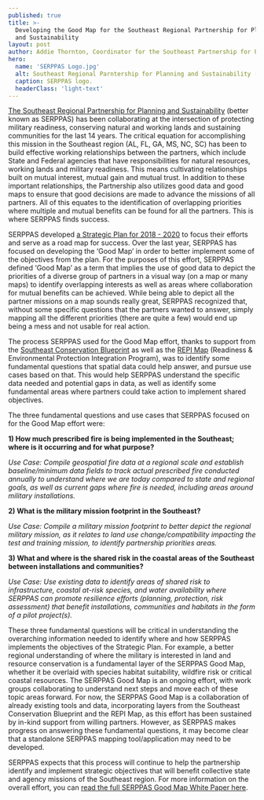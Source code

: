 ```yaml
---
published: true
title: >-
  Developing the Good Map for the Southeast Regional Partnership for Planning
  and Sustainability
layout: post
author: Addie Thornton, Coordinator for the Southeast Partnership for Planning and Sustainability, Texas A&M Natural Resources Institute
hero:
  name: 'SERPPAS Logo.jpg'
  alt: Southeast Regional Parntership for Planning and Sustainability (SERPPAS) logo.
  caption: SERPPAS logo.
  headerClass: 'light-text'
---
```

[The Southeast Regional Partnership for Planning and Sustainability](http://serppas.org/) (better known as SERPPAS) has been collaborating at the intersection of protecting military readiness, conserving natural and working lands and sustaining communities for the last 14 years. The critical equation for accomplishing this mission in the Southeast region (AL, FL, GA, MS, NC, SC) has been to build effective working relationships between the partners, which include State and Federal agencies that have responsibilities for natural resources, working lands and military readiness. This means cultivating relationships built on mutual interest, mutual gain and mutual trust. In addition to these important relationships, the Partnership also utilizes good data and good maps to ensure that good decisions are made to advance the missions of all partners. All of this equates to the identification of overlapping priorities where multiple and mutual benefits can be found for all the partners. This is where SERPPAS finds success.

<!--more-->

SERPPAS developed [a Strategic Plan for 2018 - 2020](https://serppas.org/media/2658/2018-20_serppas_strategic-plan_062718_85x11_final.pdf) to focus their efforts and serve as a road map for success. Over the last year, SERPPAS has focused on developing the ‘Good Map’ in order to better implement some of the objectives from the plan. For the purposes of this effort, SERPPAS defined ‘Good Map’ as a term that implies the use of good data to depict the priorities of a diverse group of partners in a visual way (on a map or many maps) to identify overlapping interests as well as areas where collaboration for mutual benefits can be achieved. While being able to depict all the partner missions on a map sounds really great, SERPPAS recognized that, without some specific questions that the partners wanted to answer, simply mapping all the different priorities (there are quite a few) would end up being a mess and not usable for real action. 

The process SERPPAS used for the Good Map effort, thanks to support from the [Southeast Conservation Blueprint](http://secassoutheast.org/blueprint) as well as the [REPI Map](https://repimap.org/) (Readiness & Environmental Protection Integration Program), was to identify some fundamental questions that spatial data could help answer, and pursue use cases based on that. This would help SERPPAS understand the specific data needed and potential gaps in data, as well as identify some fundamental areas where partners could take action to implement shared objectives. 

The three fundamental questions and use cases that SERPPAS focused on for the Good Map effort were: 

**1) How much prescribed fire is being implemented in the Southeast; where is it occurring and for what purpose?**

_Use Case: Compile geospatial fire data at a regional scale and establish baseline/minimum data fields to track actual prescribed fire conducted annually to understand where we are today compared to state and regional goals, as well as current gaps where fire is needed, including areas around military installations._

**2) What is the military mission footprint in the Southeast?**
	
_Use Case: Compile a military mission footprint to better depict the regional military mission, as it relates to land use change/compatibility impacting the test and training mission, to identify partnership priorities areas._

**3) What and where is the shared risk in the coastal areas of the Southeast between installations and communities?**

_Use Case: Use existing data to identify areas of shared risk to infrastructure, coastal at-risk species, and water availability where SERPPAS can promote resilience efforts (planning, protection, risk assessment) that benefit installations, communities and habitats in the form of a pilot project(s)._

These three fundamental questions will be critical in understanding the overarching information needed to identify where and how SERPPAS implements the objectives of the Strategic Plan. For example, a better regional understanding of where the military is interested in land and resource conservation is a fundamental layer of the SERPPAS Good Map, whether it be overlaid with species habitat suitability, wildfire risk or critical coastal resources. The SERPPAS Good Map is an ongoing effort, with work groups collaborating to understand next steps and move each of these topic areas forward. For now, the SERPPAS Good Map is a collaboration of already existing tools and data, incorporating layers from the Southeast Conservation Blueprint and the REPI Map, as this effort has been sustained by in-kind support from willing partners. However, as SERPPAS makes progress on answering these fundamental questions, it may become clear that a standalone SERPPAS mapping tool/application may need to be developed. 

SERPPAS expects that this process will continue to help the partnership identify and implement strategic objectives that will benefit collective state and agency missions of the Southeast region. For more information on the overall effort, you can [read the full SERPPAS Good Map White Paper here](https://serppas.org/media/2874/the-serppas-good-map_white-paper_last-edit_8-1-2019.pdf).
